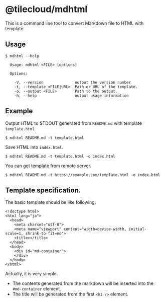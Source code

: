 # @tilecloud/mdhtml

This is a command line tool to convert Markdown file to HTML with template.

## Usage

```
$ mdhtml --help

  Usage: mdhtml <FILE> [options]

  Options:

    -V, --version              output the version number
    -t, --template <FILE|URL>  Path or URL of the template.
    -o, --output <FILE>        Path to the output.
    -h, --help                 output usage information
```

## Example

Output HTML to STDOUT generated from `README.md` with template `template.html`.

```
$ mdhtml README.md -t template.html
```

Save HTML into `index.html`.

```
$ mdhtml README.md -t template.html -o index.html
```

You can get template from remote server.

```
$ mdhtml README.md -t https://example.com/template.html -o index.html
```

## Template specification.


The basic template should be like following.

```
<!doctype html>
<html lang="ja">
  <head>
    <meta charset="utf-8">
    <meta name="viewport" content="width=device-width, initial-scale=1, shrink-to-fit=no">
    <title></title>
  </head>
  <body>
    <div id="md-container">
    </div>
  </body>
</html>
```

Actually, it is very simple.

* The contents generated from the markdown will be inserted into the `#md-container` element.
* The title will be generated from the first `<h1 />` element.